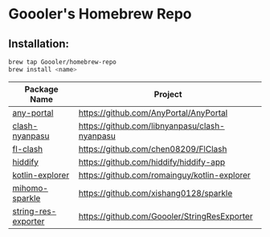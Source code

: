 # Goooler's Homebrew Repo

## Installation:

```sh
brew tap Goooler/homebrew-repo
brew install <name>
```

| Package Name                                          | Project                                       |
|-------------------------------------------------------|-----------------------------------------------|
| [any-portal](Casks/any-portal.rb)                     | https://github.com/AnyPortal/AnyPortal        |
| [clash-nyanpasu](Casks/clash-nyanpasu.rb)             | https://github.com/libnyanpasu/clash-nyanpasu |
| [fl-clash](Casks/fl-clash.rb)                         | https://github.com/chen08209/FlClash          |
| [hiddify](Casks/hiddify.rb)                           | https://github.com/hiddify/hiddify-app        |
| [kotlin-explorer](Casks/kotlin-explorer.rb)           | https://github.com/romainguy/kotlin-explorer  |
| [mihomo-sparkle](Casks/mihomo-sparkle.rb)             | https://github.com/xishang0128/sparkle        |
| [string-res-exporter](Formula/string-res-exporter.rb) | https://github.com/Goooler/StringResExporter  |
